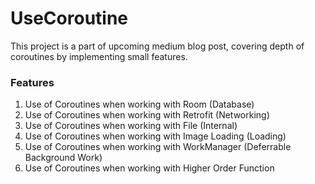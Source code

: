 # UseCoroutine

This project is a part of upcoming medium blog post, covering depth of coroutines by implementing small features.

### Features
1. Use of Coroutines when working with Room (Database)
2. Use of Coroutines when working with Retrofit (Networking)
3. Use of Coroutines when working with File (Internal)
4. Use of Coroutines when working with Image Loading (Loading)
5. Use of Coroutines when working with WorkManager (Deferrable Background Work)
6. Use of Coroutines when working with Higher Order Function
